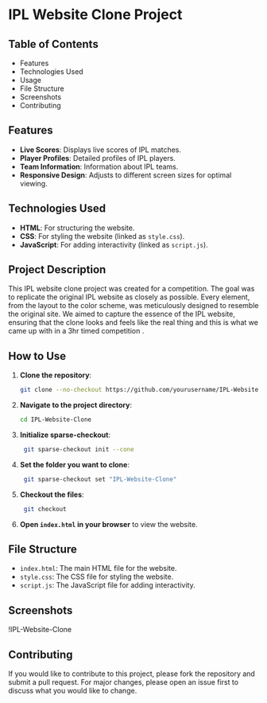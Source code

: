 # IPL Website Clone Project

## Table of Contents

- Features
- Technologies Used
- Usage
- File Structure
- Screenshots
- Contributing

## Features

- **Live Scores**: Displays live scores of IPL matches.
- **Player Profiles**: Detailed profiles of IPL players.
- **Team Information**: Information about IPL teams.
- **Responsive Design**: Adjusts to different screen sizes for optimal viewing.

## Technologies Used

- **HTML**: For structuring the website.
- **CSS**: For styling the website (linked as `style.css`).
- **JavaScript**: For adding interactivity (linked as `script.js`).

## Project Description

This IPL website clone project was created for a competition. The goal was to replicate the original IPL website as closely as possible. Every element, from the layout to the color scheme, was meticulously designed to resemble the original site. We aimed to capture the essence of the IPL website, ensuring that the clone looks and feels like the real thing and this is what we came up with in a 3hr timed competition .

## How to Use

1. **Clone the repository**:
    ```bash
    git clone --no-checkout https://github.com/yourusername/IPL-Website-Clone.git
    ```
2. **Navigate to the project directory**:
    ```bash
    cd IPL-Website-Clone
    ```
3. **Initialize sparse-checkout**:
   ```bash
    git sparse-checkout init --cone
    ```
4. **Set the folder you want to clone**:
   ```bash
    git sparse-checkout set "IPL-Website-Clone"
    ```  
5. **Checkout the files**:
   ```bash
    git checkout
    ```    
6. **Open `index.html` in your browser** to view the website.

## File Structure

- `index.html`: The main HTML file for the website.
- `style.css`: The CSS file for styling the website.
- `script.js`: The JavaScript file for adding interactivity.

## Screenshots

!IPL-Website-Clone

## Contributing

If you would like to contribute to this project, please fork the repository and submit a pull request. For major changes, please open an issue first to discuss what you would like to change.
